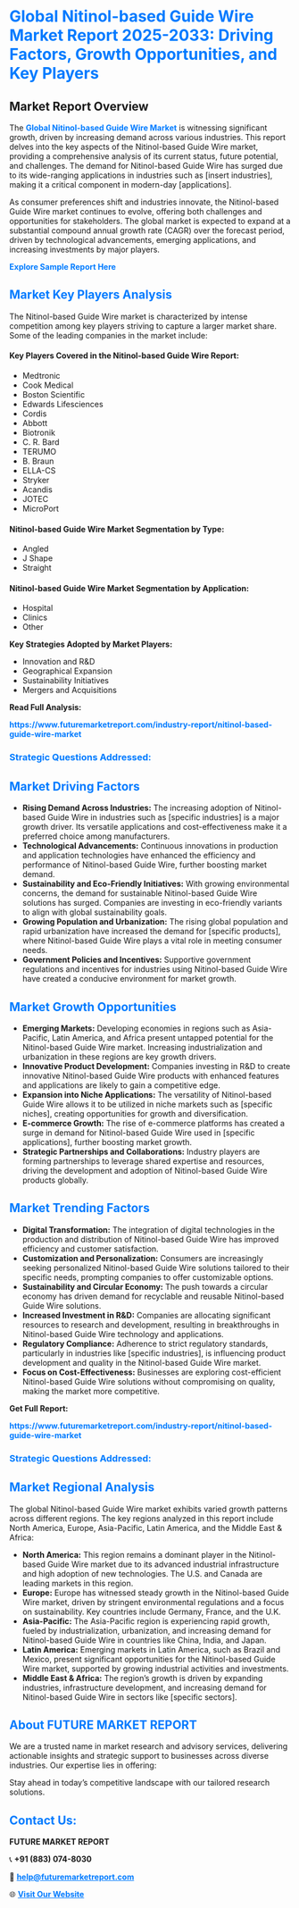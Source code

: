 <h1 style="color: #007BFF;">Global Nitinol-based Guide Wire Market Report 2025-2033: Driving Factors, Growth Opportunities, and Key Players</h1>

<section id="overview">
<h2>Market Report Overview</h2>
<p>The <a href="https://www.futuremarketreport.com/industry-report/nitinol-based-guide-wire-market" style="color: #007BFF; text-decoration: none;"><strong>Global Nitinol-based Guide Wire Market</strong></a> is witnessing significant growth, driven by increasing demand across various industries. This report delves into the key aspects of the Nitinol-based Guide Wire market, providing a comprehensive analysis of its current status, future potential, and challenges. The demand for Nitinol-based Guide Wire has surged due to its wide-ranging applications in industries such as [insert industries], making it a critical component in modern-day [applications].</p>
<p>As consumer preferences shift and industries innovate, the Nitinol-based Guide Wire market continues to evolve, offering both challenges and opportunities for stakeholders. The global market is expected to expand at a substantial compound annual growth rate (CAGR) over the forecast period, driven by technological advancements, emerging applications, and increasing investments by major players.</p>
</section>

<section id="overview">
<p><a href="https://www.futuremarketreport.com/request-sample/reportId=79651" style="color: #007BFF; text-decoration: none;"><strong>Explore Sample Report Here</strong></a></p>
</section>

<section id="key-players">
<h2 style="color: #007BFF;">Market Key Players Analysis</h2>
<p>The Nitinol-based Guide Wire market is characterized by intense competition among key players striving to capture a larger market share. Some of the leading companies in the market include:</p>
<h4>Key Players Covered in the Nitinol-based Guide Wire Report:</h4>
<ul><li>Medtronic</li><li>Cook Medical</li><li>Boston Scientific</li><li>Edwards Lifesciences</li><li>Cordis</li><li>Abbott</li><li>Biotronik</li><li>C. R. Bard</li><li>TERUMO</li><li>B. Braun</li><li>ELLA-CS</li><li>Stryker</li><li>Acandis</li><li>JOTEC</li><li>MicroPort</li></ul>
<h4>Nitinol-based Guide Wire Market Segmentation by Type:</h4>
<ul><li>Angled</li><li>J Shape</li><li>Straight</li></ul>

<h4>Nitinol-based Guide Wire Market Segmentation by Application:</h4>
<ul><li>Hospital</li><li>Clinics</li><li>Other</li></ul>
<p><strong>Key Strategies Adopted by Market Players:</strong></p>
<ul>
<li>Innovation and R&D</li>
<li>Geographical Expansion</li>
<li>Sustainability Initiatives</li>
<li>Mergers and Acquisitions</li>
</ul>
</section>

<section>
<p><strong>Read Full Analysis: </strong></p><a href="https://www.futuremarketreport.com/industry-report/nitinol-based-guide-wire-market" style="color: #007BFF; text-decoration: none;"><strong>https://www.futuremarketreport.com/industry-report/nitinol-based-guide-wire-market</strong></a>
<h3 style="color: #007BFF;">Strategic Questions Addressed:</h3>
</section>

<section id="driving-factors">
<h2 style="color: #007BFF;">Market Driving Factors</h2>
<ul>
<li><strong>Rising Demand Across Industries:</strong> The increasing adoption of Nitinol-based Guide Wire in industries such as [specific industries] is a major growth driver. Its versatile applications and cost-effectiveness make it a preferred choice among manufacturers.</li>
<li><strong>Technological Advancements:</strong> Continuous innovations in production and application technologies have enhanced the efficiency and performance of Nitinol-based Guide Wire, further boosting market demand.</li>
<li><strong>Sustainability and Eco-Friendly Initiatives:</strong> With growing environmental concerns, the demand for sustainable Nitinol-based Guide Wire solutions has surged. Companies are investing in eco-friendly variants to align with global sustainability goals.</li>
<li><strong>Growing Population and Urbanization:</strong> The rising global population and rapid urbanization have increased the demand for [specific products], where Nitinol-based Guide Wire plays a vital role in meeting consumer needs.</li>
<li><strong>Government Policies and Incentives:</strong> Supportive government regulations and incentives for industries using Nitinol-based Guide Wire have created a conducive environment for market growth.</li>
</ul>
</section>

<section id="growth-opportunities">
<h2 style="color: #007BFF;">Market Growth Opportunities</h2>
<ul>
<li><strong>Emerging Markets:</strong> Developing economies in regions such as Asia-Pacific, Latin America, and Africa present untapped potential for the Nitinol-based Guide Wire market. Increasing industrialization and urbanization in these regions are key growth drivers.</li>
<li><strong>Innovative Product Development:</strong> Companies investing in R&D to create innovative Nitinol-based Guide Wire products with enhanced features and applications are likely to gain a competitive edge.</li>
<li><strong>Expansion into Niche Applications:</strong> The versatility of Nitinol-based Guide Wire allows it to be utilized in niche markets such as [specific niches], creating opportunities for growth and diversification.</li>
<li><strong>E-commerce Growth:</strong> The rise of e-commerce platforms has created a surge in demand for Nitinol-based Guide Wire used in [specific applications], further boosting market growth.</li>
<li><strong>Strategic Partnerships and Collaborations:</strong> Industry players are forming partnerships to leverage shared expertise and resources, driving the development and adoption of Nitinol-based Guide Wire products globally.</li>
</ul>
</section>

<section id="trending-factors">
<h2 style="color: #007BFF;">Market Trending Factors</h2>
<ul>
<li><strong>Digital Transformation:</strong> The integration of digital technologies in the production and distribution of Nitinol-based Guide Wire has improved efficiency and customer satisfaction.</li>
<li><strong>Customization and Personalization:</strong> Consumers are increasingly seeking personalized Nitinol-based Guide Wire solutions tailored to their specific needs, prompting companies to offer customizable options.</li>
<li><strong>Sustainability and Circular Economy:</strong> The push towards a circular economy has driven demand for recyclable and reusable Nitinol-based Guide Wire solutions.</li>
<li><strong>Increased Investment in R&D:</strong> Companies are allocating significant resources to research and development, resulting in breakthroughs in Nitinol-based Guide Wire technology and applications.</li>
<li><strong>Regulatory Compliance:</strong> Adherence to strict regulatory standards, particularly in industries like [specific industries], is influencing product development and quality in the Nitinol-based Guide Wire market.</li>
<li><strong>Focus on Cost-Effectiveness:</strong> Businesses are exploring cost-efficient Nitinol-based Guide Wire solutions without compromising on quality, making the market more competitive.</li>
</ul>
</section>

<section>
<p><strong>Get Full Report: </strong></p><a href="https://www.futuremarketreport.com/industry-report/nitinol-based-guide-wire-market" style="color: #007BFF; text-decoration: none;"><strong>https://www.futuremarketreport.com/industry-report/nitinol-based-guide-wire-market</strong></a>
<h3 style="color: #007BFF;">Strategic Questions Addressed:</h3>
</section>


<section id="regional-analysis">
<h2 style="color: #007BFF;">Market Regional Analysis</h2>
<p>The global Nitinol-based Guide Wire market exhibits varied growth patterns across different regions. The key regions analyzed in this report include North America, Europe, Asia-Pacific, Latin America, and the Middle East & Africa:</p>
<ul>
<li><strong>North America:</strong> This region remains a dominant player in the Nitinol-based Guide Wire market due to its advanced industrial infrastructure and high adoption of new technologies. The U.S. and Canada are leading markets in this region.</li>
<li><strong>Europe:</strong> Europe has witnessed steady growth in the Nitinol-based Guide Wire market, driven by stringent environmental regulations and a focus on sustainability. Key countries include Germany, France, and the U.K.</li>
<li><strong>Asia-Pacific:</strong> The Asia-Pacific region is experiencing rapid growth, fueled by industrialization, urbanization, and increasing demand for Nitinol-based Guide Wire in countries like China, India, and Japan.</li>
<li><strong>Latin America:</strong> Emerging markets in Latin America, such as Brazil and Mexico, present significant opportunities for the Nitinol-based Guide Wire market, supported by growing industrial activities and investments.</li>
<li><strong>Middle East & Africa:</strong> The region’s growth is driven by expanding industries, infrastructure development, and increasing demand for Nitinol-based Guide Wire in sectors like [specific sectors].</li>
</ul>
</section>

<footer>
<h2 style="color: #007BFF;">About FUTURE MARKET REPORT</h2>
<p>We are a trusted name in market research and advisory services, delivering actionable insights and strategic support to businesses across diverse industries. Our expertise lies in offering:</p>

<p>Stay ahead in today’s competitive landscape with our tailored research solutions.</p>

<h2 style="color: #007BFF;">Contact Us:</h2>
<p><strong>FUTURE MARKET REPORT</strong></p>
<p>📞 <strong>+91 (883) 074-8030</strong></p>
<p>📧 <strong><a href="mailto:help@futuremarketreport.com" style="color: #007BFF;">help@futuremarketreport.com</a></strong></p>
<p>🌐 <strong><a href="https://www.futuremarketreport.com/" style="color: #007BFF;">Visit Our Website</a></strong></p>
</footer>